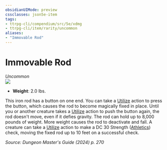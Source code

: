 ```yaml
---
obsidianUIMode: preview
cssclasses: json5e-item
tags:
- ttrpg-cli/compendium/src/5e/xdmg
- ttrpg-cli/item/rarity/uncommon
aliases: 
- "Immovable Rod"
---
```

# Immovable Rod
*Uncommon*  
![](Mechanics/items/img/immovable-rod.webp#right)

- **Weight**: 2.0 lbs.

This iron rod has a button on one end. You can take a [Utilize](Mechanics/rules/actions.md#Utilize) action to press the button, which causes the rod to become magically fixed in place. Until you or another creature takes a [Utilize](Mechanics/rules/actions.md#Utilize) action to push the button again, the rod doesn't move, even if it defies gravity. The rod can hold up to 8,000 pounds of weight. More weight causes the rod to deactivate and fall. A creature can take a [Utilize](Mechanics/rules/actions.md#Utilize) action to make a DC 30 Strength ([Athletics](Mechanics/rules/skills.md#Athletics)) check, moving the fixed rod up to 10 feet on a successful check.

*Source: Dungeon Master's Guide (2024) p. 270*